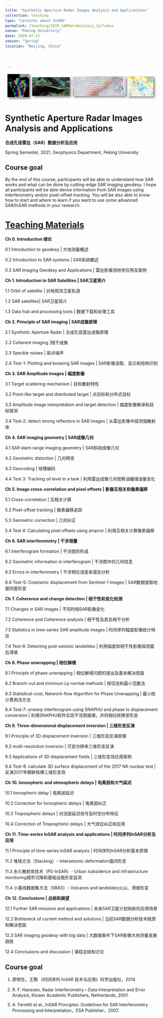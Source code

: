 ```yaml
---
title: "Synthetic Aperture Radar Images Analysis and Applications"
collection: teaching
type: "Lectures about InSAR"
permalink: /teaching/2020_SARDataAnalysis_Syllabus
venue: "Peking University"
date: 2020-07-22
season: "Spring"
location: "Beijing, China"



---
```




![SAR Data Analysis Syllabus](/images/teaching01.jpg)  

# Synthetic Aperture Radar Images Analysis and Applications

**合成孔径雷达（SAR）数据分析及应用**

 

Spring Semester, 2021, Geophysics Department, Peking University

 

## Course goal

By the end of this course, participants will be able to understand how SAR works and what can be done by cutting-edge SAR imaging geodesy. I hope all participants will be able derive information from SAR images using interferometry and/or pixel-offset tracking. You will be also able to know how to start and where to learn if you want to use some advanced SAR/InSAR methods in your research. 


# [Teaching Materials](https://disk.pku.edu.cn:443/link/14BA903E57C3E57694CAE260FB5F7018)



**Ch 0.  Introduction 绪论**

0.1	Introduction to  geodesy | 大地测量概述

0.2	Introduction to SAR systems | SAR系统概述

0.3	SAR Imaging Geodesy and Applications | 雷达影像测地学应用及案例


**Ch 1. 	Introduction to SAR Satellites | SAR卫星简介**

1.1	Orbit of satellite | 对地观测卫星轨道

1.2 	SAR satellites| SAR卫星简介

1.3	Data hub and processing tools | 数据下载和处理工具


**Ch 2. 	Principle of SAR imaging | SAR成像原理**

2.1	Synthetic Aperture Radar | 合成孔径雷达成像原理

2.2 	Coherent imaging |相干成像

2.3	Speckle noises | 斑点噪声

2.4	Test-1: Plotting and knowing SAR images | SAR影像读取、显示和地物识别



**Ch 3.	 SAR Amplitude images | 幅度影像**

3.1	Target scattering mechanism | 目标散射特性

3.2 	Point-like target and distributed target | 点目标和分布式目标

3.3	Amplitude image interpretation and target detection | 幅度影像解译和目标探测

3.4 	Test-2: detect strong reflectors in SAR images | 从雷达影像中探测强散射体



**Ch 4. 	SAR imaging geometry | SAR成像几何**

4.1 	SAR slant-range imaging geometry | SAR斜视成像几何

4.2 	Geometric distortion | 几何畸变

4.3 	Geocoding | 地理编码

4.4 	Test 3: Tracking oil level in a tank | 利用雷达成像几何观察油罐储油量变化




**Ch 5. 	Image cross-correlation and pixel offsets | 影像互相关和像素偏移**

5.1 	Cross-correlation | 互相关计算

5.2 	Pixel-offset tracking | 像素偏移追踪

5.3 	Geometric correction | 几何纠正

5.4	Test 4: Calculating pixel offsets using ampcor | 利用互相关计算像素偏移



**Ch 6. 	SAR interferometry | 干涉测量**

6.1 	Interferogram formation | 干涉图的形成

6.2 	Geometric information in interferogram | 干涉图中的几何信息

6.3 	Errors in interferometry | 干涉相位误差来源及分析

6.4 	Test-5: Coseismic displacement from Sentinel-1 images | SAR数据提取地震同震形变




**Ch 7. 	Coherence and change detection | 相干性和变化检测**

7.1 	Changes in SAR images | 不同时相SAR影像变化

7.2 	Coherence and Coherence analysis | 相干性及其去相干分析

7.3 	Statistics in time-series SAR amplitude images | 时间序列幅度影像统计特征

7.4 	Test-6: Detecting post-seismic landslides | 利用幅度和相干性影像探测震后滑坡



**Ch 8. 	Phase unwrapping | 相位解缠**

8.1 	Principle of phase unwrapping | 相位解缠问题的提出及基本解决思路

8.2 	Branch-cut and minimum Lp normal methods | 枝切法和最小范数法

8.3 	Statistical-cost, Network-flow Algorithm for Phase Unwrapping | 最小统计费用流方法

8.4 	Test-7: unwarp interferogram using SNAPHU and phase to displacement conversion | 利用SNAPHU软件实现干涉图接缠，并将相位转换至形变




**Ch 9. 	Three-dimensional displacement inversion | 三维形变反演**

9.1 	Principle of 3D displacement inversion | 三维形变反演原理

9.2 	multi-resolution inversion  | 可变分辨率三维形变反演

9.3 	Applications of 3D displacement fields | 三维形变场应用案例

9.4 	Test-8: calculate 3D surface displacement of the 2017 NK nuclear test | 反演2017年朝鲜核爆三维形变场



**Ch 10. 	Ionospheric and atmospheric delays | 电离层和大气延迟**

10.1 	Ionospheric delay | 电离层延迟

10.2 	Correction for Ionospheric delays | 电离层纠正

10.3	Tropospheric delays | 对流层延迟信号及时空分布特征

10.4 	Correction of Tropospheric delays | 大气效应纠正和应用




**Ch 11. Time-series InSAR analysis and applications | 时间序列InSAR分析及应用**

11.1 	Principle of time-series InSAR analysis | 时间序列InSAR分析基本原理

11.2 	堆栈方法（Stacking）- Interseismic deformation震间形变

11.3	永久散射体技术（PS-InSAR）- Urban subsidence and infrastructure monitoring城市沉降和基础设施形变监测

11.4 	小基线数据集方法（SBAS）-  Volcanos and landslides火山、滑坡形变




**Ch 12. Conclusions | 总结和展望**

12.1 	Further SAR missions and applications | 未来SAR卫星计划和新的应用场景

12.2 	Bottleneck of current method and solutions | 当前SAR数据分析技术瓶颈和解决思路 

12.3  	SAR imaging geodesy with big data | 大数据条件下SAR影像大地测量发展趋势

12.4  	Conclusions and discussion | 课程总结和讨论


## Course goal

1. 廖明生，王腾 《时间序列 InSAR 技术与应用》科学出版社，2014

2. R. F. Hanssen, Radar Interferometry－Data Interpretation and Error Analysis, Kluwer Academic Publishers, Netherlands, 2001.

3. A. Ferretti et al., InSAR Principles: Guidelines for SAR Interferometry Processing and Interpretation，ESA Publisher，2007.


